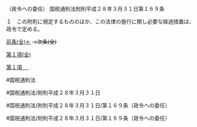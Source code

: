 （政令への委任）
国税通則法附則平成２８年３月３１日第１６９条

１　この附則に規定するもののほか、この法律の施行に関し必要な経過措置は、政令で定める。

[前条(全)←](国税通則法＿＿＿＿附則平成２８年３月３１日第１６８条_.md)  ~~→次条(全)~~

[第１項(全)](国税通則法＿＿＿＿附則平成２８年３月３１日第１６９条第１項_.md)  

[第１項 　 ](国税通則法＿＿＿＿附則平成２８年３月３１日第１６９条第１項.md)  

#国税通則法

#国税通則法/附則平成２８年３月３１日

#国税通則法/附則平成２８年３月３１日/第１６９条（政令への委任）

#国税通則法/附則平成２８年３月３１日/第１６９条（政令への委任）

